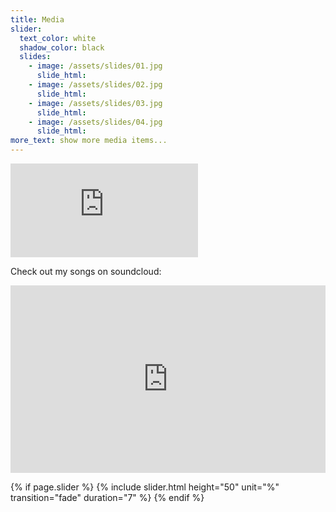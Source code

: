 ```yaml
---
title: Media
slider:
  text_color: white
  shadow_color: black
  slides: 
    - image: /assets/slides/01.jpg
      slide_html:
    - image: /assets/slides/02.jpg
      slide_html:
    - image: /assets/slides/03.jpg
      slide_html:
    - image: /assets/slides/04.jpg
      slide_html:
more_text: show more media items...
---
```

<div class="video-container">
    <iframe class="video" src="https://www.youtube.com/embed/videoseries?list=PLzYpzgBWuLtuKbNPRV_pFqcd_14OsywzU" frameborder="0" allow="accelerometer; autoplay; encrypted-media; gyroscope; picture-in-picture" allowfullscreen></iframe>
</div>

<p/>

<!--more-->

Check out my songs on soundcloud:

<iframe width="100%" height="300" scrolling="no" frameborder="no" allow="autoplay" src="https://w.soundcloud.com/player/?url=https%3A//api.soundcloud.com/playlists/903599158&color=%2306095e&auto_play=false&hide_related=false&show_comments=true&show_user=true&show_reposts=false&show_teaser=true&visual=true"></iframe>

<p/>

{% if page.slider %}
    {% include slider.html height="50" unit="%" transition="fade" duration="7" %}
{% endif %}

<style>
    .read-more-state ~ .read-more-trigger:before {
    content: 'Show more...';
    }
</style>
